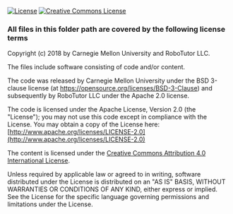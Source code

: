 
[![License](https://img.shields.io/badge/License-Apache%202.0-blue.svg)](https://opensource.org/licenses/Apache-2.0)
<a rel="license" href="http://creativecommons.org/licenses/by/4.0/"><img alt="Creative Commons License" style="border-width:0" src="https://i.creativecommons.org/l/by/4.0/88x31.png" /></a><br />

### All files in this folder path are covered by the following license terms

Copyright (c) 2018 by Carnegie Mellon University and RoboTutor LLC.

The files include software consisting of code and/or content.

The code was released by Carnegie Mellon University under the BSD 3-clause license (at https://opensource.org/licenses/BSD-3-Clause) and subsequently by RoboTutor LLC under the Apache 2.0 license.

The code is licensed under the Apache License, Version 2.0 (the "License");
you may not use this code except in compliance with the License.
You may obtain a copy of the License here: [http://www.apache.org/licenses/LICENSE-2.0](http://www.apache.org/licenses/LICENSE-2.0)

The content is licensed under the <a rel="license" href="http://creativecommons.org/licenses/by/4.0/">Creative Commons Attribution 4.0 International License</a>.

Unless required by applicable law or agreed to in writing, software
distributed under the License is distributed on an "AS IS" BASIS,
WITHOUT WARRANTIES OR CONDITIONS OF ANY KIND, either express or implied.
See the License for the specific language governing permissions and
limitations under the License.
